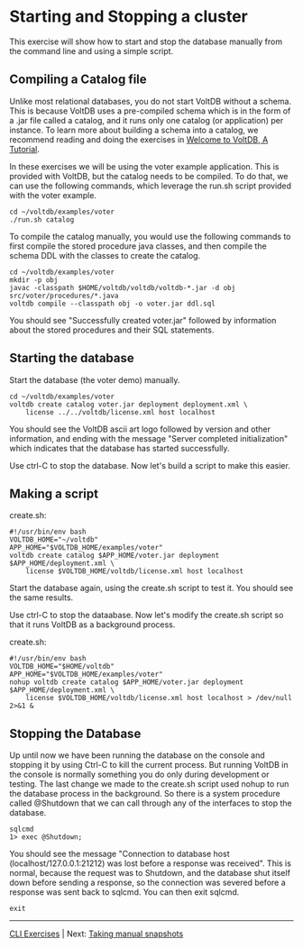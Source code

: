 # Starting and Stopping a cluster #
This exercise will show how to start and stop the database manually from the command line and using a simple script.

## Compiling a Catalog file ##
Unlike most relational databases, you do not start VoltDB without a schema.  This is because VoltDB uses a pre-compiled schema which is in the form of a .jar file called a catalog, and it runs only one catalog (or application) per instance.  To learn more about building a schema into a catalog, we recommend reading and doing the exercises in [Welcome to VoltDB, A Tutorial](http://voltdb.com/docs/tutorial/).

In these exercises we will be using the voter example application.  This is provided with VoltDB, but the catalog needs to be compiled.  To do that, we can use the following commands, which leverage the run.sh script provided with the voter example.

    cd ~/voltdb/examples/voter
    ./run.sh catalog
    
To compile the catalog manually, you would use the following commands to first compile the stored procedure java classes, and then compile the schema DDL with the classes to create the catalog.

    cd ~/voltdb/examples/voter
    mkdir -p obj
    javac -classpath $HOME/voltdb/voltdb/voltdb-*.jar -d obj src/voter/procedures/*.java
    voltdb compile --classpath obj -o voter.jar ddl.sql
    
You should see "Successfully created voter.jar" followed by information about the stored procedures and their SQL statements.

## Starting the database ##
Start the database (the voter demo) manually.  

    cd ~/voltdb/examples/voter
    voltdb create catalog voter.jar deployment deployment.xml \
        license ../../voltdb/license.xml host localhost

You should see the VoltDB ascii art logo followed by version and other information, and ending with the message "Server completed initialization" which indicates that the database has started successfully.

Use ctrl-C to stop the database.  Now let's build a script to make this easier.

## Making a script ##
create.sh:

    #!/usr/bin/env bash
    VOLTDB_HOME="~/voltdb"
    APP_HOME="$VOLTDB_HOME/examples/voter"
    voltdb create catalog $APP_HOME/voter.jar deployment $APP_HOME/deployment.xml \
        license $VOLTDB_HOME/voltdb/license.xml host localhost

Start the database again, using the create.sh script to test it.  You should see the same results.

Use ctrl-C to stop the dataabase.  Now let's modify the create.sh script so that it runs VoltDB as a background process.

create.sh:

    #!/usr/bin/env bash
    VOLTDB_HOME="$HOME/voltdb"
    APP_HOME="$VOLTDB_HOME/examples/voter"
    nohup voltdb create catalog $APP_HOME/voter.jar deployment $APP_HOME/deployment.xml \
        license $VOLTDB_HOME/voltdb/license.xml host localhost > /dev/null 2>&1 &

## Stopping the Database ##

Up until now we have been running the database on the console and stopping it by using Ctrl-C to kill the current process.  But running VoltDB in the console is normally something you do only during development or testing.  The last change we made to the create.sh script used nohup to run the database process in the background.  So there is a system procedure called @Shutdown that we can call through any of the interfaces to stop the database.

    sqlcmd
    1> exec @Shutdown;

You should see the message "Connection to database host (localhost/127.0.0.1:21212) was lost before a response was received".  This is normal, because the request was to Shutdown, and the database shut itself down before sending a response, so the connection was severed before a response was sent back to sqlcmd.  You can then exit sqlcmd.

    exit


--------------

[CLI Exercises](ops_exercises_cli.md) | Next: [Taking manual snapshots](ex_cli_02_snapshots.md)
